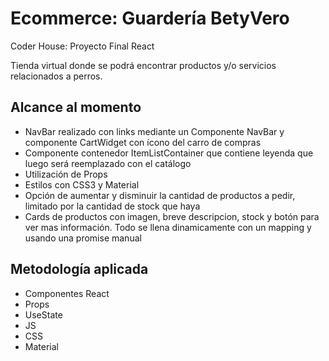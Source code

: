 # Ecommerce: Guardería BetyVero

Coder House: Proyecto Final React

Tienda virtual donde se podrá encontrar productos y/o servicios relacionados a perros.

## Alcance al momento

- NavBar realizado con links mediante un Componente NavBar y componente CartWidget con ícono del carro de compras
- Componente contenedor ItemListContainer que contiene leyenda que luego será reemplazado con el catálogo
- Utilización de Props 
- Estilos con CSS3 y Material
- Opción de aumentar y disminuir la cantidad de productos a pedir, limitado por la cantidad de stock que haya
- Cards de productos con imagen, breve descripcion, stock y botón para ver mas información. Todo se llena dinamicamente con un mapping y usando una promise manual

## Metodología aplicada

- Componentes React 
- Props 
- UseState
- JS
- CSS
- Material

